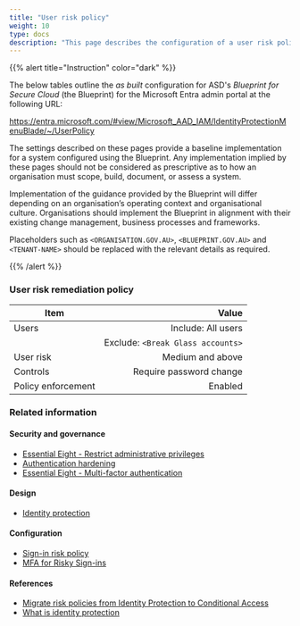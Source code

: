 ```yaml
---
title: "User risk policy"
weight: 10
type: docs
description: "This page describes the configuration of a user risk policy within Microsoft Entra ID associated with systems built according to the guidance provided by ASD's Blueprint for Secure Cloud."
---
```


{{% alert title="Instruction" color="dark" %}}

The below tables outline the _as built_ configuration for ASD's _Blueprint for Secure Cloud_ (the Blueprint) for the Microsoft Entra admin portal at the following URL:

<https://entra.microsoft.com/#view/Microsoft_AAD_IAM/IdentityProtectionMenuBlade/~/UserPolicy>

The settings described on these pages provide a baseline implementation for a system configured using the Blueprint. Any implementation implied by these pages should not be considered as prescriptive as to how an organisation must scope, build, document, or assess a system.

Implementation of the guidance provided by the Blueprint will differ depending on an organisation’s operating context and organisational culture. Organisations should implement the Blueprint in alignment with their existing change management, business processes and frameworks.

Placeholders such as `<ORGANISATION.GOV.AU>`, `<BLUEPRINT.GOV.AU>` and `<TENANT-NAME>` should be replaced with the relevant details as required.

{{% /alert %}}

### User risk remediation policy

| Item               |                             Value |
| ------------------ | --------------------------------: |
| Users              |                Include: All users |
|                    | Exclude: `<Break Glass accounts>` |
| User risk          |                  Medium and above |
| Controls           |           Require password change |
| Policy enforcement |                           Enabled |

### Related information

#### Security and governance

- [Essential Eight - Restrict administrative privileges](/security-and-governance/essential-eight/restrict-administrative-privileges)
- [Authentication hardening](/security-and-governance/system-security-plan/system-hardening-authentication)
- [Essential Eight - Multi-factor authentication](/security-and-governance/essential-eight/multi-factor-authentication)

#### Design

- [Identity protection](/design/platform/identity/protection)

#### Configuration

- [Sign-in risk policy](/configuration/entra-id/protection/identity-protection/sign-in-risk-policy)
- [MFA for Risky Sign-ins](/configuration/entra-id/protection/conditional-access/policies/reauthentication-for-risky-sign-ins)

#### References

- [Migrate risk policies from Identity Protection to Conditional Access](https://learn.microsoft.com/entra/id-protection/howto-identity-protection-configure-risk-policies#migrate-risk-policies-from-identity-protection-to-conditional-access)
- [What is identity protection](https://learn.microsoft.com/entra/id-protection/overview-identity-protection)

